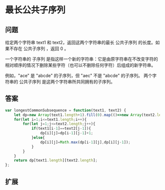 # 最长公共子序列
## 问题
给定两个字符串 text1 和 text2，返回这两个字符串的最长 公共子序列 的长度。如果不存在 公共子序列 ，返回 0 。

一个字符串的 子序列 是指这样一个新的字符串：它是由原字符串在不改变字符的相对顺序的情况下删除某些字符（也可以不删除任何字符）后组成的新字符串。

例如，"ace" 是 "abcde" 的子序列，但 "aec" 不是 "abcde" 的子序列。
两个字符串的 公共子序列 是这两个字符串所共同拥有的子序列。
## 答案
```js
var longestCommonSubsequence = function(text1, text2) {
    let dp=new Array(text1.length+1).fill(0).map(()=>new Array(text2.length+1).fill(0));
    for(let i=1;i<=text1.length;i++){
        for(let j=1;j<=text2.length;j++){
            if(text1[i-1]==text2[j-1]){
                dp[i][j]=dp[i-1][j-1]+1;
            }else{
                dp[i][j]=Math.max(dp[i-1][j],dp[i][j-1]);
            }
        }
    }
    return dp[text1.length][text2.length];
};
```
## 扩展

